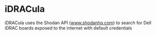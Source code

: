 iDRACula
========

iDRACula uses the Shodan API (www.shodanhq.com) to search for Dell iDRAC boards exposed to the internet with default credentials